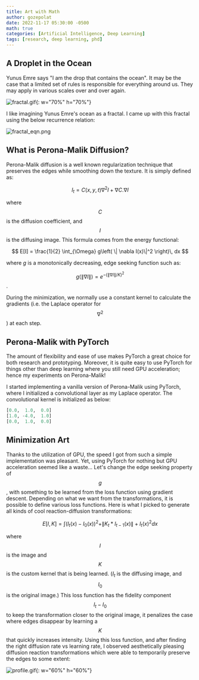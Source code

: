 ```yaml
---
title: Art with Math
author: gozepolat
date: 2022-11-17 05:30:00 -0500
math: true
categories: [Artificial Intelligence, Deep Learning]
tags: [research, deep learning, phd]
---
```


## A Droplet in the Ocean

Yunus Emre says "I am the drop that contains the ocean".  It may be the case that a limited set of rules is responsible for everything around us. They may apply in various scales over and over again.  

![fractal.gif]({{site.baseurl}}/assets/img/fractal.gif?raw=True){: w="70%" h="70%"}

I like imagining Yunus Emre's ocean as a fractal. I came up with this fractal using the below recurrence relation:

![fractal_eqn.png]({{site.baseurl}}/assets/img/fractal_eqn.png)

## What is Perona-Malik Diffusion?

Perona-Malik diffusion is a well known regularization technique that preserves the edges while smoothing down the texture.
It is simply defined as:

$$ I_t = C(x,y,t) \nabla ^2I + \nabla C . \nabla I $$

where $$ C $$ is the diffusion coefficient, and $$ I $$ is the diffusing image. This formula comes from the energy functional:

$$ E[I] = \frac{1}{2} \int_{\Omega} g\left( \| \nabla I(x)\|^2 \right)\, dx $$

where $g$ is a monotonically decreasing, edge seeking function such as:

$$ g\left(\|\nabla I\|\right) = e^{-\left(\|\nabla I\| / K\right)^2} $$.

During the minimization, we normally use a constant kernel to calculate the gradients (i.e. the Laplace operator for $$ \nabla ^2 $$) at each step.

## Perona-Malik with PyTorch

The amount of flexibility and ease of use makes PyTorch
a great choice for both research and prototyping. Moreover, it is quite easy to use PyTorch for things other than deep learning where you still need GPU acceleration; hence my experiments on Perona-Malik!

I started implementing a vanilla version of Perona-Malik using PyTorch, where I initialized a convolutional layer as my Laplace operator. The convolutional kernel is initialized as below:

```python
[0.0,  1.0,  0.0]
[1.0, -4.0,  1.0]
[0.0,  1.0,  0.0]
```

## Minimization Art

Thanks to the utilization of GPU, the speed I got from such a simple implementation was pleasant.
Yet, using PyTorch for nothing but GPU acceleration seemed like a waste... Let's change the edge seeking property of $$ g $$,
with something to be learned from the loss function using gradient descent. Depending on what we want from the transformations, it is possible to define various loss functions. Here is what I picked to generate all kinds of cool reaction-diffusion transformations:

$$ E[I, K] = \int (I_t(x) - I_0(x)) ^2 + \|K_t * I_{t-1}(x)\| + I_t(x) ^2 dx $$

where $$ I $$ is the image and $$ K $$ is the custom kernel that is being learned. ($I_t$ is the diffusing image, and $$ I_0 $$ is the original image.) This loss function has the fidelity component $$ I_t - I_0 $$ to keep the transformation closer to the original image,
it penalizes the case where edges disappear by learning a $$ K $$ that quickly increases intensity. Using this loss function,
and after finding the right diffusion rate vs learning rate, I observed aesthetically pleasing diffusion reaction transformations
which were able to temporarily preserve the edges to some extent:

![profile.gif]({{site.baseurl}}/assets/img/profile.gif?raw=True){: w="60%" h="60%"}
